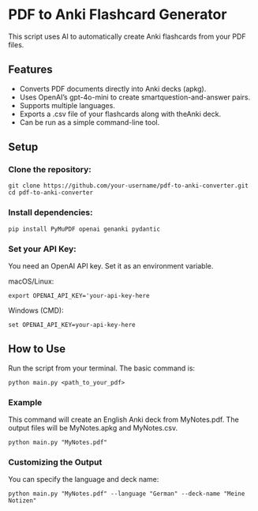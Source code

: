 # PDF to Anki Flashcard Generator

This script uses AI to automatically create Anki flashcards from your PDF files.

## Features
*	Converts PDF documents directly into Anki decks (apkg).
*	Uses OpenAI’s gpt-4o-mini to create smartquestion-and-answer pairs.
*	Supports multiple languages.
*	Exports a .csv file of your flashcards along with theAnki deck.
*	Can be run as a simple command-line tool.

## Setup

### Clone the repository:

~~~
git clone https://github.com/your-username/pdf-to-anki-converter.git
cd pdf-to-anki-converter
~~~

### Install dependencies:

~~~
pip install PyMuPDF openai genanki pydantic
~~~

### Set your API Key:

You need an OpenAI API key. Set it as an environment variable.

macOS/Linux:
~~~
export OPENAI_API_KEY='your-api-key-here
~~~
Windows (CMD):
~~~
set OPENAI_API_KEY=your-api-key-here
~~~

## How to Use

Run the script from your terminal. The basic command is:
~~~
python main.py <path_to_your_pdf>
~~~
### Example

This command will create an English Anki deck from MyNotes.pdf.
The output files will be MyNotes.apkg and MyNotes.csv.
~~~
python main.py "MyNotes.pdf"
~~~
### Customizing the Output

You can specify the language and deck name:
~~~
python main.py "MyNotes.pdf" --language "German" --deck-name "Meine Notizen"
~~~
